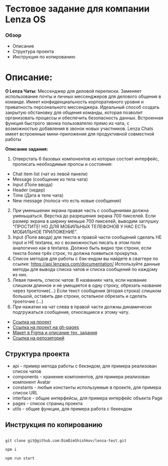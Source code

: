 # Тестовое задание для компании Lenza OS

### Обзор

- Описание
- Структура проекта
- Инструкция по копированию

# Описание:

**О Lenza Чаты:** Мессенджер для деловой переписки. Заменяет использование почты и личных мессенджеров для делового общения в команде. Имеет конфиденциальность корпоративного уровня и приватность персонального мессенджера. Идеальный способ создать закрытую обстановку для общения команды, которая позволит организовать процессы и обеспечить безопасность данных. Встроенная функция быстрого звонка пользователю прямо из чата, с возможностью добавления в звонок новых участников. Lenza Chats имеет встроенные мини-приложения для продуктивной совместной работы

**Описание задания:**

1. Отверстать 6 базовых компонентов из которых состоит интерфейс, прописать необходимые пропсы и состояния:

- Chat item list (чат из левой панели)
- Message (сообщение из тела чата)
- Input (Поле ввода)
- Header (хедер)
- Time (Дата в теле чата)
- New message (полоса что есть новые сообщения)

2. При уменьшении экрана правая часть с сообщениями должна уменьшаться. Верстка до разрешения экрана 700 пикселей. Если размер экрана в ширину меньше 700 пикселей, выводим заглушку “ПРОСТИТЕ! НО ДЛЯ МОБИЛЬНЫХ ТЕЛЕФОНОВ У НАС ЕСТЬ МОБИЛЬНОЕ ПРИЛОЖЕНИЕ”.
3. Input (Поле ввода) для текста в правой части сообщений сделать НЕ input и НЕ textarea, но с возможностью писать в этом поле аналогично как в textarea. Должно быть видно три строки, если текста более трёх строк, то должна появиться прокрутка.
4. Список методов для работы с бэк-ендом вы найдете в сваггере по ссылке: https://api.lenzaos.com/documentation/ Используйте данные методы для вывода списка чатов и списка сообщений по каждому из них.
5. Левая панель, список чатов: В названиях чата, если название слишком длинное и не умещается в одну строку, обрезать название через троеточие(…)
   Если текст сообщения (вторая строка) слишком большой, оставить две строки, остальное обрезать и сделать троеточие (…)
6. При нажатии на чат слева в правой части должны динамически подгружаться сообщения, относящиеся к этому чату.

- [Ссылка на проект](http://azcxydddqxga.test.lenzaos.com/)
- [Ссылка на проект на gh-pages](https://dimdimshishkov.github.io/lenza-test/)
- [Макет в Figma и описание тех. задания](https://www.figma.com/file/HfbQz3vlNdNYbVJuta9AuT/TEST10?node-id=201%3A2180&t=h3U8LZVmdrH54hvI-0)
- [Ссылка на репозиторий](https://gitlab.lenzaos.com/lenza/web-test)

## Структура проекта

- api - пример метода работы с бекэндом, для примера реализован список чатов
- components - хранение компонентов, для примера реализован компонент Avatar
- constants - любые константы используемые в проекте, для примера список URL
- interface - общие интерфейсы, для примера интерфейс объекта Page
- pages - список страниц проекта
- utils - общие функции, для примера работа с бекендом

## Инструкция по копированию

```

git clone git@github.com:DimDimShishkov/lenza-test.git

npm i

npm run start

```
